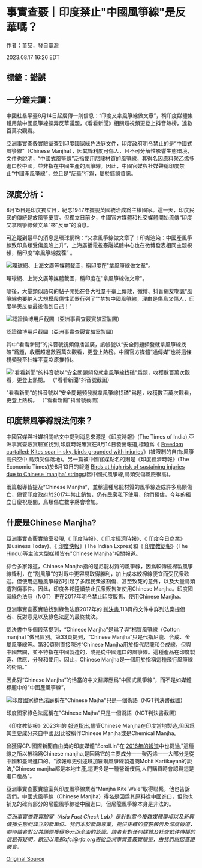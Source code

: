 # 事實查覈｜印度禁止"中國風箏線"是反華嗎？

作者：董喆，發自臺灣

2023.08.17 16:26 EDT

## 標籤：錯誤

## 一分鐘完讀：

中國社羣平臺8月14日起廣傳一則信息：“印度又拿風箏線做文章”，稱印度媒體集體用禁中國風箏線操弄反華議題，《看看新聞》相關短視頻更登上抖音熱榜，達數百萬次觀看。

亞洲事實查覈實驗室查到印度國家綠色法庭文件，印度政府明令禁止的是“中國式風箏線”（Chinese Manjha），因其鋒利度可傷人，且不可分解性影響生態環境，文件也說明，“中國式風箏線”泛指使用尼龍材質的風箏線，其得名因原料聚乙烯多進口於中國，並非指在中國生產的風箏線。因此，中國官媒與社媒聲稱印度禁止“中國產風箏線”，並且是“反華”行爲，屬於錯誤資訊。

## 深度分析：

8月15日是印度獨立日，紀念1947年擺脫英國統治成爲主權國家。這一天，印度民衆的傳統是放風箏慶賀。但獨立日前夕，中國官方媒體和社交媒體開始流傳“印度又拿風箏線做文章”來“反華”的消息。

可追蹤到最早的消息是環球網稱：“又拿風箏線做文章了！印媒渲染：中國產風箏線致印鳥類受傷風險上升”，上海廣播電視臺融媒體中心也在微博發表相同主題視頻，稱印度“拿風箏線找茬” 。

![環球網、上海文廣等媒體截圖，稱印度在"拿風箏線做文章"。](images/MC6N2MTPQLKUR3I2LKV7XSF2QI.png)

環球網、上海文廣等媒體截圖，稱印度在"拿風箏線做文章"。

隨後，大量類似語句的帖子開始在各大社羣平臺上傳散，微博、抖音網友嘲諷“風箏線也要納入大規模殺傷性武器行列了”“禁售中國風箏線，理由是傷鳥又傷人，印度學美反華最後傷到自己！”

![認證微博用戶截圖（亞洲事實查覈實驗室製圖）](images/D5LDIH6QMGR3QPNPAQWY4DBRPA.png)

認證微博用戶截圖（亞洲事實查覈實驗室製圖）

其中“看看新聞”的抖音號視頻傳播甚廣，該帳號以“安全問題頻發就拿風箏線找碴”爲題，收穫超過數百萬次觀看，更登上熱榜。中國官方媒體“通傳媒”也將這條視頻發至社媒平臺X(原推特)。

!["看看新聞"的抖音號以"安全問題頻發就拿風箏線找碴"爲題，收穫數百萬次觀看，更登上熱榜。 （"看看新聞"抖音號截圖）](images/LZCEVREU76CKL5POUIBIFXSFSQ.png)

"看看新聞"的抖音號以"安全問題頻發就拿風箏線找碴"爲題，收穫數百萬次觀看，更登上熱榜。 （"看看新聞"抖音號截圖）

## 印度禁風箏線說法何來？

中國官媒與社媒相關帖文中提到消息來源是《印度時報》(The Times of India),亞洲事實查覈實驗室找到,印度時報確實在8月14日發出報道,標題爲《 [Freedom curtailed: Kites soar in sky, birds grounded with injuries](http://archive.today/X74jG)》(被限制的自由:風箏高飛空中,鳥類受傷落地)。另一篇被中國官媒點名的則是《印度經濟時報》(The Economic Times)於8月13日的報道 [Birds at high risk of sustaining injuries due to Chinese 'manjha' strings](http://archive.today/bwqbY)(因中國式風箏線,鳥類受傷風險很高)。

兩篇報導皆提及“Chinese Manjha”，並稱這種尼龍材質的風箏線造成許多鳥類傷亡，儘管印度政府於2017年禁止銷售，仍有民衆私下使用，他們預估，今年的獨立日慶祝期間，鳥類傷亡數字將會增加。

## 什麼是Chinese Manjha?

亞洲事實查覈實驗室發現,《 [印度時報](https://timesofindia.indiatimes.com/topic/manjha/3)》、《 [印度經濟時報](https://economictimes.indiatimes.com/topic/manjha)》、《 [印度今日商業](http://archive.today/8FoK9)》(Business Today)、《 [印度快報](http://archive.today/HdHVF)》(The Indian Expres)和《 [印度教徒報](http://archive.today/tNAAh)》(The Hindu)等主流大型媒體皆有"Chinese Manjha"相關報道。

綜合多家報道，Chinese Manjha指的是尼龍材質的風箏線，因爲較傳統棉製風箏線鋒利，在“割風箏”的對戰中更容易取得勝利，加上成本較棉線便宜而受民衆歡迎。但使用這種風箏線卻引起了多起民衆被割傷、甚至致死的意外，以及大量鳥類遭割傷事件。因此，印度各邦陸續禁止民衆販售並使用Chinese Manjha。印度國家綠色法庭（NGT）更在2017年明令禁止印度販售、使用Chinese Manjha。

亞洲事實查覈實驗找到綠色法庭2017年的 [判決書](http://archive.today/31Mni),113頁的文件中詳列法案提倡者、反對意見以及綠色法庭的最終裁決。

裁決書中多個段落提到，“Chinese Manjha”是爲了與“棉質風箏線（Cotton manjha）”做出區別。第33頁提到，“Chinese Manjha”只是代指尼龍、合成、金屬風箏線等。第30頁則直接陳述“Chinese Manjha用於指代尼龍和合成線，但與中國無關，並不特指在中國製造的，或是從中國進口的風箏線。這種產品在印度製造、供應、分發和使用。因此，Chinese Manjha是一個用於指稱這種飛行風箏線的術語。”

因此對“Chinese Manjha”的恰當的中文翻譯應爲“中國式風箏線”，而不是如媒體標題中的“中國產風箏線”。

![印度國家綠色法庭稱在"Chinese Majha"只是一個術語（NGT判決書截圖）](images/KAYWG4YZY5YGZKHVGAFBQYIUQ4.png)

印度國家綠色法庭稱在"Chinese Majha"只是一個術語（NGT判決書截圖）

《印度教徒報》2023年的 [報道指出](http://archive.today/tNAAh),儘管Chinese Manjha在印度當地製造,但因爲其主要成分來自中國,因此被稱作Chinese Manjha或是Chemical Manjha。

曾獲得CPJ國際新聞自由獎的印度媒體"Scroll.in"在 [2016年的報道](http://archive.today/Ab2r4)中也提過,"這種線之所以被稱爲Chinese manjha,是因爲它的主要成分——聚丙烯——大部分是從中國和臺灣進口的。"該報導更引述班加羅爾風箏線製造商Mohit Kartikeyan的說法,"Chinese manjha都是本地生產,這更多是一種營銷伎倆,人們購買時會認爲這是進口產品"。

亞洲事實查覈實驗室與印度風箏線業者“Manjha Kite Wale”取得聯繫，他也告訴我們，中國式風箏線（Chinese Manjha）得名是因爲其原料從中國進口，但他也補充的確有部分的尼龍風箏線從中國進口，但尼龍風箏線本身是非法的。

*亞洲事實查覈實驗室（Asia Fact Check Lab）是針對當今複雜媒體環境以及新興傳播生態而成立的新單位。我們本於新聞專業，提供正確的查覈報告及深度報道，期待讀者對公共議題獲得多元而全面的認識。讀者若對任何媒體及社交軟件傳播的信息有疑問，歡迎以電郵afcl@rfa.org寄給亞洲事實查覈實驗室，由我們爲您查證覈實。*



[Original Source](https://www.rfa.org/mandarin/shishi-hecha/hc-08172023161903.html)